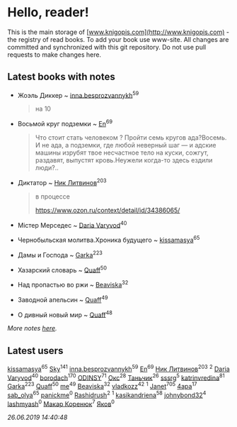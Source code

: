 # Hello, reader!
This is the main storage of [www.knigopis.com](http://www.knigopis.com) - the registry of read books.
To add your book use www-site. All changes are committed and synchronized with this git repository.
Do not use pull requests to make changes here.


## Latest books with notes
* Жоэль Диккер ~ [inna.besprozvannykh](users/733/73323849-yandex)<sup>59</sup>
    > на 10

* Восьмой круг подземки ~ [En](users/333/333646551-vkontakte)<sup>69</sup>
    > Что стоит стать человеком ? Пройти семь кругов ада?Восемь. И не ада, а подземки, где любой неверный шаг — и адские машины изрубят твое несчастное тело на куски, сожгут, раздавят, выпустят кровь.Неужели когда-то здесь ездили люди?..

* Диктатор ~ [Ник Литвинов](users/241/241974816-vkontakte)<sup>203</sup>
    > в процессе
    > 
    > https://www.ozon.ru/context/detail/id/34386065/

* Містер Мерседес ~ [Daria Varyvod](users/829/829893410524253-facebook)<sup>40</sup>

* Чернобыльская молитва.Хроника будущего ~ [kissamasya](users/684/68439978-vkontakte)<sup>65</sup>

* Дамы и Господа ~ [Garka](users/115/115753719718250012620-google)<sup>223</sup>

* Хазарский словарь ~ [Quaff](users/122/12267158-vkontakte)<sup>50</sup>

* Над пропастью во ржи ~ [Beaviska](users/102/10202544960024508-facebook)<sup>32</sup>

* Заводной апельсин ~ [Quaff](users/122/12267158-vkontakte)<sup>49</sup>

* О дивный новый мир ~ [Quaff](users/122/12267158-vkontakte)<sup>48</sup>


_More notes [here](latest_books_with_notes.md)._


## Latest users
[kissamasya](users/684/68439978-vkontakte)<sup>65</sup> 
[Sky](users/118/118049897850017649660-google)<sup>141</sup> 
[inna.besprozvannykh](users/733/73323849-yandex)<sup>59</sup> 
[En](users/333/333646551-vkontakte)<sup>69</sup> 
[Ник Литвинов](users/241/241974816-vkontakte)<sup>203</sup> 
[](users/110/110931306939441771638-google)<sup>2</sup> 
[Daria Varyvod](users/829/829893410524253-facebook)<sup>40</sup> 
[borodach](users/157/15706320-vkontakte)<sup>170</sup> 
[ODINSY](users/100/100978570902186865324-google)<sup>71</sup> 
[Окс](users/102/102536471289425216982-google)<sup>28</sup> 
[Таньчик](users/209/2096581563762610-facebook)<sup>26</sup> 
[sssrg](users/110/110891893506198620129-google)<sup>5</sup> 
[katrinvredina](users/233/2336755-vkontakte)<sup>81</sup> 
[Garka](users/115/115753719718250012620-google)<sup>223</sup> 
[Quaff](users/122/12267158-vkontakte)<sup>50</sup> 
[me](users/381/381417697-yandex)<sup>49</sup> 
[Beaviska](users/102/10202544960024508-facebook)<sup>32</sup> 
[vladkozz](users/572/57239276-vkontakte)<sup>42</sup> 
[](users/102/102336841322497739470-google)<sup>1</sup> 
[Janet](users/108/108113656204404967440-google)<sup>705</sup> 
[4apa](users/117/117392596378069249667-google)<sup>17</sup> 
[sab_olya](users/139/139338401-vkontakte)<sup>65</sup> 
[panickme](users/545/545226830-vkontakte)<sup>0</sup> 
[Rashidrush](users/114/114946019255563824371-google)<sup>2</sup> 
[](users/116/116658081998844854155-googleplus)<sup>1</sup> 
[kasikandriena](users/152/152488954-vkontakte)<sup>58</sup> 
[johnybond32](users/304/304041461-yandex)<sup>4</sup> 
[lashmyash](users/836/83670525-vkontakte)<sup>0</sup> 
[Макар Коренюк](users/126/126368737-vkontakte)<sup>7</sup> 
[Яков](users/117/117277044284589498872-google)<sup>0</sup> 


_26.06.2019 14:40:48_
